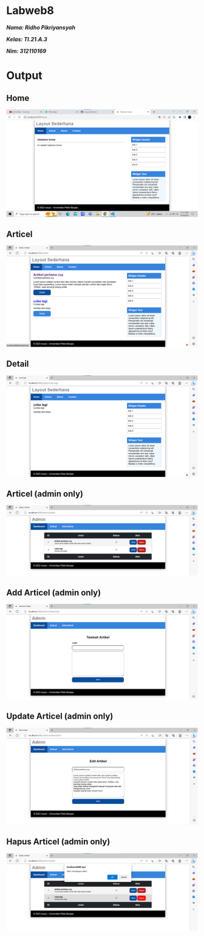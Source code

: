 # Labweb8

**_<p>Nama: Ridho Pikriyansyah</p>_**
**_<p>Kelas: TI.21.A.3</p>_**
**_<p>Nim: 312110169</p>_**

# Output

## Home

![roxyzc](./img/gambar.png)

## Articel

![roxyzc](./img/artikel.png)

## Detail

![roxyzc](./img/detail.png)

## Articel (admin only)

![roxyzc](./img/admin.png)

## Add Articel (admin only)

![roxyzc](./img/tambah.png)

## Update Articel (admin only)

![roxyzc](./img/ubah.png)

## Hapus Articel (admin only)

![roxyzc](./img/hapus.png)
